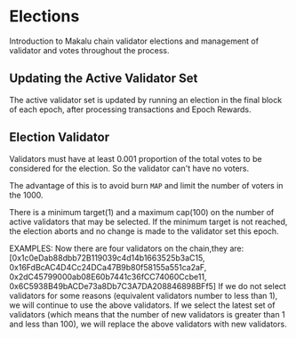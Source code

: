 # Elections

Introduction to Makalu chain validator elections and management of validator and votes throughout the process.

## Updating the Active Validator Set

The active validator set is updated by running an election in the final block of each epoch, after processing transactions and Epoch Rewards.

## Election Validator 

Validators must have at least 0.001 proportion of the total votes to be considered for the election. So the validator can't have no voters.

The advantage of this is to avoid burn `MAP` and limit the number of voters in the 1000.

There is a minimum target(1) and a maximum cap(100) on the number of active validators that may be selected. If the minimum target is not reached, the election aborts and no change is made to the validator set this epoch.

EXAMPLES:
Now there are four validators on the chain,they are:
[0x1c0eDab88dbb72B119039c4d14b1663525b3aC15, 0x16FdBcAC4D4Cc24DCa47B9b80f58155a551ca2aF, 0x2dC45799000ab08E60b7441c36fCC74060Ccbe11, 0x6C5938B49bACDe73a8Db7C3A7DA208846898BFf5]
If we do not select validators for some reasons (equivalent validators number to less than 1), we will continue to use the above validators.
If we select the latest set of validators (which means that the number of new validators is greater than 1 and less than 100), we will replace the above validators with new validators.




